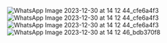 ![WhatsApp Image 2023-12-30 at 14 12 44_cfe6a4f3](https://github.com/iccangji/suitmedia-mobile-dev-test/assets/77067538/4b0f7a55-6d72-49f5-8ba5-cb3a29a727d6)
![WhatsApp Image 2023-12-30 at 14 12 44_cfe6a4f3](https://github.com/iccangji/suitmedia-mobile-dev-test/assets/77067538/d55cb897-0dbd-4a78-9391-15993457f02b)
![WhatsApp Image 2023-12-30 at 14 12 44_cfe6a4f3](https://github.com/iccangji/suitmedia-mobile-dev-test/assets/77067538/473dae93-9f1e-4a41-9621-21c4f3dadf31)
![WhatsApp Image 2023-12-30 at 14 12 46_bdb370f8](https://github.com/iccangji/suitmedia-mobile-dev-test/assets/77067538/6e248da3-1251-4cbd-838e-d12da179dfb0)


